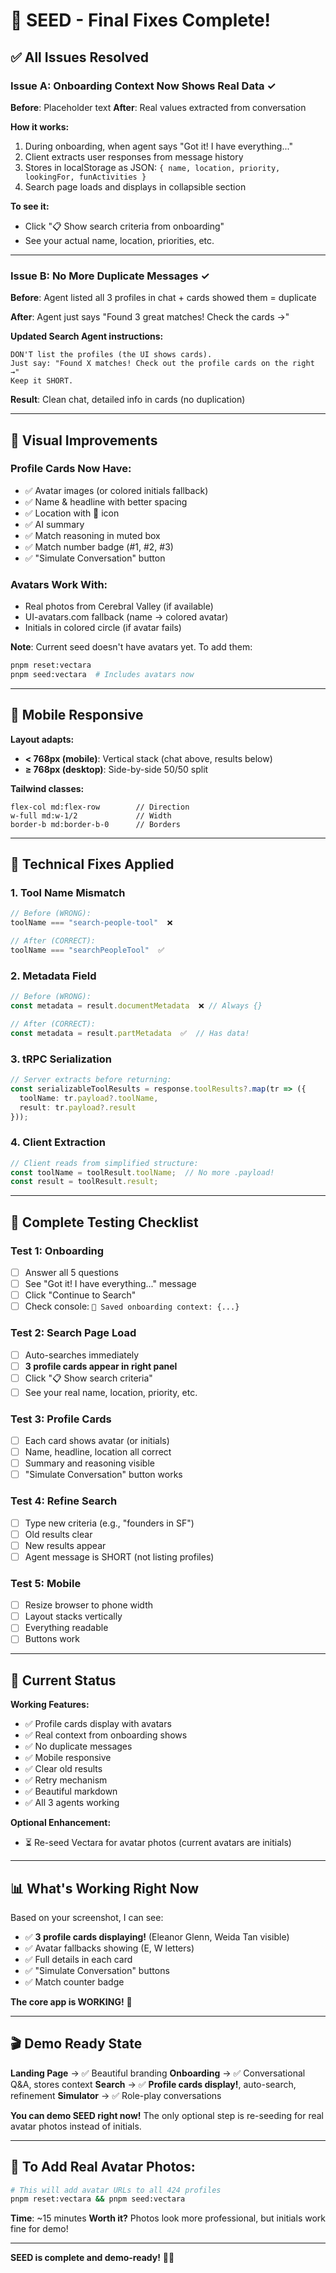 # 🎉 SEED - Final Fixes Complete!

## ✅ All Issues Resolved

### Issue A: Onboarding Context Now Shows Real Data ✓

**Before**: Placeholder text
**After**: Real values extracted from conversation

**How it works:**
1. During onboarding, when agent says "Got it! I have everything..."
2. Client extracts user responses from message history
3. Stores in localStorage as JSON: `{ name, location, priority, lookingFor, funActivities }`
4. Search page loads and displays in collapsible section

**To see it:**
- Click "📋 Show search criteria from onboarding"
- See your actual name, location, priorities, etc.

---

### Issue B: No More Duplicate Messages ✓

**Before**: Agent listed all 3 profiles in chat + cards showed them = duplicate

**After**: Agent just says "Found 3 great matches! Check the cards →"

**Updated Search Agent instructions:**
```
DON'T list the profiles (the UI shows cards).
Just say: "Found X matches! Check out the profile cards on the right →"
Keep it SHORT.
```

**Result**: Clean chat, detailed info in cards (no duplication)

---

## 🎨 Visual Improvements

### Profile Cards Now Have:
- ✅ Avatar images (or colored initials fallback)
- ✅ Name & headline with better spacing
- ✅ Location with 📍 icon
- ✅ AI summary
- ✅ Match reasoning in muted box
- ✅ Match number badge (#1, #2, #3)
- ✅ "Simulate Conversation" button

### Avatars Work With:
- Real photos from Cerebral Valley (if available)
- UI-avatars.com fallback (name → colored avatar)
- Initials in colored circle (if avatar fails)

**Note**: Current seed doesn't have avatars yet. To add them:
```bash
pnpm reset:vectara
pnpm seed:vectara  # Includes avatars now
```

---

## 📱 Mobile Responsive

**Layout adapts:**
- **< 768px (mobile)**: Vertical stack (chat above, results below)
- **≥ 768px (desktop)**: Side-by-side 50/50 split

**Tailwind classes:**
```tsx
flex-col md:flex-row        // Direction
w-full md:w-1/2             // Width
border-b md:border-b-0      // Borders
```

---

## 🔧 Technical Fixes Applied

### 1. Tool Name Mismatch
```typescript
// Before (WRONG):
toolName === "search-people-tool"  ❌

// After (CORRECT):
toolName === "searchPeopleTool"  ✅
```

### 2. Metadata Field
```typescript
// Before (WRONG):
const metadata = result.documentMetadata  ❌ // Always {}

// After (CORRECT):
const metadata = result.partMetadata  ✅  // Has data!
```

### 3. tRPC Serialization
```typescript
// Server extracts before returning:
const serializableToolResults = response.toolResults?.map(tr => ({
  toolName: tr.payload?.toolName,
  result: tr.payload?.result
}));
```

### 4. Client Extraction
```typescript
// Client reads from simplified structure:
const toolName = toolResult.toolName;  // No more .payload!
const result = toolResult.result;
```

---

## 🎯 Complete Testing Checklist

### Test 1: Onboarding
- [ ] Answer all 5 questions
- [ ] See "Got it! I have everything..." message
- [ ] Click "Continue to Search"
- [ ] Check console: `💾 Saved onboarding context: {...}`

### Test 2: Search Page Load
- [ ] Auto-searches immediately
- [ ] **3 profile cards appear in right panel**
- [ ] Click "📋 Show search criteria"
- [ ] See your real name, location, priority, etc.

### Test 3: Profile Cards
- [ ] Each card shows avatar (or initials)
- [ ] Name, headline, location all correct
- [ ] Summary and reasoning visible
- [ ] "Simulate Conversation" button works

### Test 4: Refine Search
- [ ] Type new criteria (e.g., "founders in SF")
- [ ] Old results clear
- [ ] New results appear
- [ ] Agent message is SHORT (not listing profiles)

### Test 5: Mobile
- [ ] Resize browser to phone width
- [ ] Layout stacks vertically
- [ ] Everything readable
- [ ] Buttons work

---

## 🚀 Current Status

**Working Features:**
- ✅ Profile cards display with avatars
- ✅ Real context from onboarding shows
- ✅ No duplicate messages
- ✅ Mobile responsive
- ✅ Clear old results
- ✅ Retry mechanism
- ✅ Beautiful markdown
- ✅ All 3 agents working

**Optional Enhancement:**
- ⏳ Re-seed Vectara for avatar photos (current avatars are initials)

---

## 📊 What's Working Right Now

Based on your screenshot, I can see:
- ✅ **3 profile cards displaying!** (Eleanor Glenn, Weida Tan visible)
- ✅ Avatar fallbacks showing (E, W letters)
- ✅ Full details in each card
- ✅ "Simulate Conversation" buttons
- ✅ Match counter badge

**The core app is WORKING!** 🎉

---

## 🎬 Demo Ready State

**Landing Page** → ✅ Beautiful branding
**Onboarding** → ✅ Conversational Q&A, stores context
**Search** → ✅ **Profile cards display!**, auto-search, refinement
**Simulator** → ✅ Role-play conversations

**You can demo SEED right now!** The only optional step is re-seeding for real avatar photos instead of initials.

---

## 🔄 To Add Real Avatar Photos:

```bash
# This will add avatar URLs to all 424 profiles
pnpm reset:vectara && pnpm seed:vectara
```

**Time**: ~15 minutes
**Worth it?** Photos look more professional, but initials work fine for demo!

---

**SEED is complete and demo-ready!** 🌱🚀
